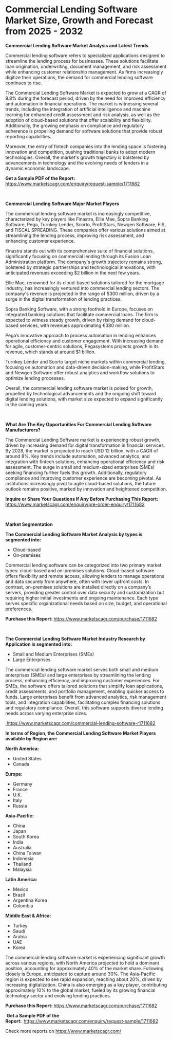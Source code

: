 <p><h1>Commercial Lending Software Market Size, Growth and Forecast from 2025 - 2032</h1></p><p><strong>Commercial Lending Software Market Analysis and Latest Trends</strong></p>
<p><p>Commercial lending software refers to specialized applications designed to streamline the lending process for businesses. These solutions facilitate loan origination, underwriting, document management, and risk assessment while enhancing customer relationship management. As firms increasingly digitize their operations, the demand for commercial lending software continues to rise. </p><p>The Commercial Lending Software Market is expected to grow at a CAGR of 9.8% during the forecast period, driven by the need for improved efficiency and automation in financial operations. The market is witnessing several trends, including the integration of artificial intelligence and machine learning for enhanced credit assessment and risk analysis, as well as the adoption of cloud-based solutions that offer scalability and flexibility. Additionally, the growing emphasis on compliance and regulatory adherence is propelling demand for software solutions that provide robust reporting capabilities. </p><p>Moreover, the entry of fintech companies into the lending space is fostering innovation and competition, pushing traditional banks to adopt modern technologies. Overall, the market's growth trajectory is bolstered by advancements in technology and the evolving needs of lenders in a dynamic economic landscape.</p></p>
<p><strong>Get a Sample PDF of the Report:&nbsp;</strong> <a href="https://www.marketscagr.com/enquiry/request-sample/1711682?utm_campaign=2637&utm_medium=2&utm_source=Github&utm_content=ia&utm_term=27032025&utm_id=commercial-lending-software">https://www.marketscagr.com/enquiry/request-sample/1711682</a></p>
<p>&nbsp;</p>
<p><strong>Commercial Lending Software Major Market Players</strong></p>
<p><p>The commercial lending software market is increasingly competitive, characterized by key players like Finastra, Ellie Mae, Sopra Banking Software, Pega, Turnkey Lender, Scorto, ProfitStars, Newgen Software, FIS, and FISCAL SPREADING. These companies offer various solutions aimed at streamlining the lending process, improving risk assessment, and enhancing customer experience.</p><p>Finastra stands out with its comprehensive suite of financial solutions, significantly focusing on commercial lending through its Fusion Loan Administration platform. The company's growth trajectory remains strong, bolstered by strategic partnerships and technological innovations, with anticipated revenues exceeding $2 billion in the next few years.</p><p>Ellie Mae, renowned for its cloud-based solutions tailored for the mortgage industry, has increasingly ventured into commercial lending sectors. The company's revenue is projected in the range of $300 million, driven by a surge in the digital transformation of lending practices.</p><p>Sopra Banking Software, with a strong foothold in Europe, focuses on integrated banking solutions that facilitate commercial loans. The firm is expected to witness steady growth, driven by rising demand for cloud-based services, with revenues approximating €380 million.</p><p>Pega’s innovative approach to process automation in lending enhances operational efficiency and customer engagement. With increasing demand for agile, customer-centric solutions, Pegasystems projects growth in its revenue, which stands at around $1 billion.</p><p>Turnkey Lender and Scorto target niche markets within commercial lending, focusing on automation and data-driven decision-making, while ProfitStars and Newgen Software offer robust analytics and workflow solutions to optimize lending processes.</p><p>Overall, the commercial lending software market is poised for growth, propelled by technological advancements and the ongoing shift toward digital lending solutions, with market size expected to expand significantly in the coming years.</p></p>
<p>&nbsp;</p>
<p><strong>What Are The Key Opportunities For Commercial Lending Software Manufacturers?</strong></p>
<p><p>The Commercial Lending Software market is experiencing robust growth, driven by increasing demand for digital transformation in financial services. By 2028, the market is projected to reach USD 12 billion, with a CAGR of around 8%. Key trends include automation, advanced analytics, and integration with fintech solutions, enhancing operational efficiency and risk assessment. The surge in small and medium-sized enterprises (SMEs) seeking financing further fuels this growth. Additionally, regulatory compliance and improving customer experience are becoming pivotal. As institutions increasingly pivot to agile cloud-based solutions, the future outlook remains positive, marked by innovation and heightened competition.</p></p>
<p><strong>Inquire or Share Your Questions If Any Before Purchasing This Report:</strong> <a href="https://www.marketscagr.com/enquiry/pre-order-enquiry/1711682?utm_campaign=2637&utm_medium=2&utm_source=Github&utm_content=ia&utm_term=27032025&utm_id=commercial-lending-software">https://www.marketscagr.com/enquiry/pre-order-enquiry/1711682</a></p>
<p>&nbsp;</p>
<p><strong>Market Segmentation</strong></p>
<p><strong>The Commercial Lending Software Market Analysis by types is segmented into:</strong></p>
<p><ul><li>Cloud-based</li><li>On-premises</li></ul></p>
<p><p>Commercial lending software can be categorized into two primary market types: cloud-based and on-premises solutions. Cloud-based software offers flexibility and remote access, allowing lenders to manage operations and data securely from anywhere, often with lower upfront costs. In contrast, on-premises solutions are installed directly on a company’s servers, providing greater control over data security and customization but requiring higher initial investments and ongoing maintenance. Each type serves specific organizational needs based on size, budget, and operational preferences.</p></p>
<p><strong>Purchase this Report:&nbsp;</strong><a href="https://www.marketscagr.com/purchase/1711682?utm_campaign=2637&utm_medium=2&utm_source=Github&utm_content=ia&utm_term=27032025&utm_id=commercial-lending-software">https://www.marketscagr.com/purchase/1711682</a></p>
<p>&nbsp;</p>
<p><strong>The Commercial Lending Software Market Industry Research by Application is segmented into:</strong></p>
<p><ul><li>Small and Medium Enterprises (SMEs)</li><li>Large Enterprises</li></ul></p>
<p><p>The commercial lending software market serves both small and medium enterprises (SMEs) and large enterprises by streamlining the lending process, enhancing efficiency, and improving customer experiences. For SMEs, the software offers tailored solutions that simplify loan applications, credit assessments, and portfolio management, enabling quicker access to funds. Large enterprises benefit from advanced analytics, risk management tools, and integration capabilities, facilitating complex financing solutions and regulatory compliance. Overall, this software supports diverse lending needs across varying enterprise sizes.</p></p>
<p><a href="https://www.marketscagr.com/commercial-lending-software-r1711682?utm_campaign=2637&utm_medium=2&utm_source=Github&utm_content=ia&utm_term=27032025&utm_id=commercial-lending-software">&nbsp;https://www.marketscagr.com/commercial-lending-software-r1711682</a></p>
<p><strong>In terms of Region, the Commercial Lending Software Market Players available by Region are:</strong></p>
<p>
    <p> <strong> North America: </strong>
        <ul>
            <li>United States</li>
            <li>Canada</li>
        </ul>
        </p> 
    <p> <strong> Europe: </strong>
        <ul>
            <li>Germany</li>
            <li>France</li>
            <li>U.K.</li>
            <li>Italy</li>
            <li>Russia</li>
        </ul>
        </p> 
    <p> <strong> Asia-Pacific: </strong>
        <ul>
            <li>China</li>
            <li>Japan</li>
            <li>South Korea</li>
            <li>India</li>
            <li>Australia</li>
            <li>China Taiwan</li>
            <li>Indonesia</li>
            <li>Thailand</li>
            <li>Malaysia</li>
        </ul>
        </p> 
    <p> <strong> Latin America: </strong>
        <ul>
            <li>Mexico</li>
            <li>Brazil</li>
            <li>Argentina Korea</li>
            <li>Colombia</li>
        </ul>
        </p> 
    <p> <strong> Middle East & Africa: </strong>
        <ul>
            <li>Turkey</li>
            <li>Saudi</li>
            <li>Arabia</li>
            <li>UAE</li>
            <li>Korea</li>
        </ul>
    </p>
    </p>
<p><p>The commercial lending software market is experiencing significant growth across various regions, with North America projected to hold a dominant position, accounting for approximately 40% of the market share. Following closely is Europe, anticipated to capture around 30%. The Asia-Pacific region is expected to see rapid expansion, reaching about 20%, driven by increasing digitalization. China is also emerging as a key player, contributing approximately 10% to the global market, fueled by its growing financial technology sector and evolving lending practices.</p></p>
<p><strong>Purchase this Report: </strong><a href="https://www.marketscagr.com/purchase/1711682?utm_campaign=2637&utm_medium=2&utm_source=Github&utm_content=ia&utm_term=27032025&utm_id=commercial-lending-software">https://www.marketscagr.com/purchase/1711682</a></p>
<p>&nbsp;<strong>Get a Sample PDF of the Report:&nbsp;&nbsp;</strong><a href="https://www.marketscagr.com/enquiry/request-sample/1711682?utm_campaign=2637&utm_medium=2&utm_source=Github&utm_content=ia&utm_term=27032025&utm_id=commercial-lending-software">https://www.marketscagr.com/enquiry/request-sample/1711682</a></p>
<p><strong></strong></p>
<p>Check more reports on <a href="https://www.marketscagr.com/?utm_campaign=2637&utm_medium=2&utm_source=Github&utm_content=ia&utm_term=27032025&utm_id=commercial-lending-software">https://www.marketscagr.com/</a></p>